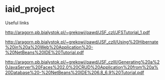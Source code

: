 # iaid_project

Useful links

http://aragorn.pb.bialystok.pl/~grekowj/pawd/JSF_czI/JFSTutorial_1.pdf

http://aragorn.pb.bialystok.pl/~grekowj/pawd/JSF_czII/Using%20Hibernate%20in%20a%20Web%20Application%20-%20NetBeans%20IDE%20Tutorial.pdf


http://aragorn.pb.bialystok.pl/~grekowj/pawd/JSF_czIII/Generating%20a%20JavaServer%20Faces%202.0%20CRUD%20Application%20from%20a%20Database%20-%20NetBeans%20IDE%206.8_6.9%20Tutorial.pdf

